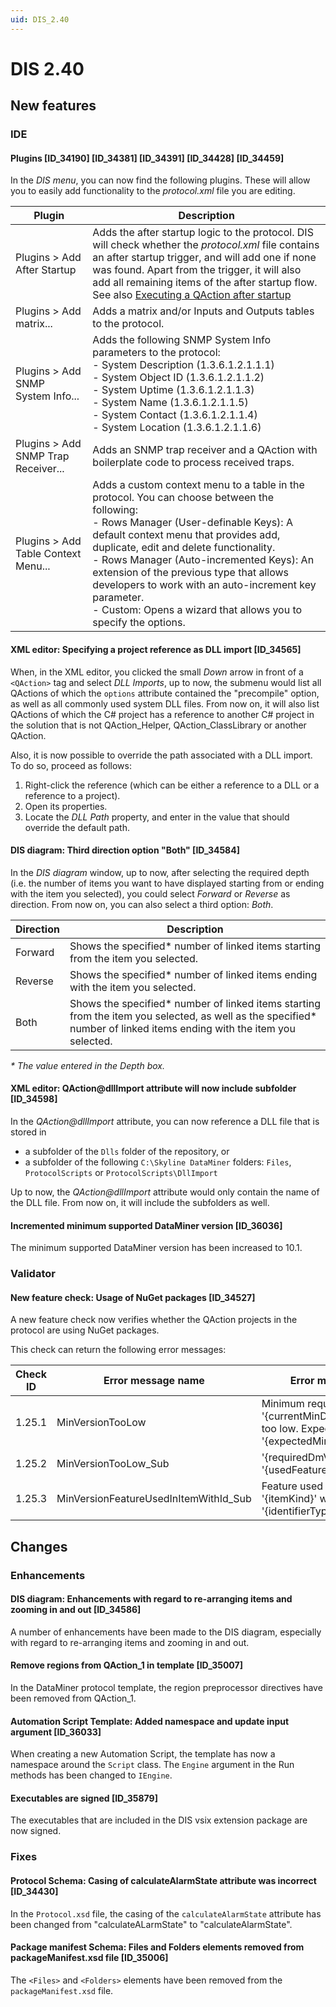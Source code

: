 ```yaml
---
uid: DIS_2.40
---
```


# DIS 2.40

## New features

### IDE

#### Plugins [ID_34190] [ID_34381] [ID_34391] [ID_34428] [ID_34459]

In the *DIS menu*, you can now find the following plugins. These will allow you to easily add functionality to the *protocol.xml* file you are editing.

| Plugin | Description |
|--------|-------------|
| Plugins \> Add After Startup | Adds the after startup logic to the protocol. DIS will check whether the *protocol.xml* file contains an after startup trigger, and will add one if none was found. Apart from the trigger, it will also add all remaining items of the after startup flow.<br>See also [Executing a QAction after startup](xref:LogicExamples#executing-a-qaction-after-startup) |
| Plugins \> Add matrix... | Adds a matrix and/or Inputs and Outputs tables to the protocol. |
| Plugins \> Add SNMP System Info... | Adds the following SNMP System Info parameters to the protocol:<br>- System Description (1.3.6.1.2.1.1.1)<br>- System Object ID (1.3.6.1.2.1.1.2)<br>- System Uptime (1.3.6.1.2.1.1.3)<br>- System Name (1.3.6.1.2.1.1.5)<br>- System Contact (1.3.6.1.2.1.1.4)<br>- System Location (1.3.6.1.2.1.1.6) |
| Plugins \> Add SNMP Trap Receiver... | Adds an SNMP trap receiver and a QAction with boilerplate code to process received traps. |
| Plugins \> Add Table Context Menu... | Adds a custom context menu to a table in the protocol. You can choose between the following:<br>- Rows Manager (User-definable Keys): A default context menu that provides add, duplicate, edit and delete functionality.<br>- Rows Manager (Auto-incremented Keys): An extension of the previous type that allows developers to work with an auto-increment key parameter.<br>- Custom: Opens a wizard that allows you to specify the options. |

#### XML editor: Specifying a project reference as DLL import [ID_34565]

When, in the XML editor, you clicked the small *Down* arrow in front of a `<QAction>` tag and select *DLL Imports*, up to now, the submenu would list all QActions of which the `options` attribute contained the "precompile" option, as well as all commonly used system DLL files. From now on, it will also list QActions of which the C# project has a reference to another C# project in the solution that is not QAction_Helper, QAction_ClassLibrary or another QAction.

Also, it is now possible to override the path associated with a DLL import. To do so, proceed as follows:

1. Right-click the reference (which can be either a reference to a DLL or a reference to a project).
1. Open its properties.
1. Locate the *DLL Path* property, and enter in the value that should override the default path.

#### DIS diagram: Third direction option "Both" [ID_34584]

In the *DIS diagram* window, up to now, after selecting the required depth (i.e. the number of items you want to have displayed starting from or ending with the item you selected), you could select *Forward* or *Reverse* as direction. From now on, you can also select a third option: *Both*.

| Direction | Description |
|-----------|-------------|
| Forward   | Shows the specified\* number of linked items starting from the item you selected. |
| Reverse   | Shows the specified\* number of linked items ending with the item you selected.   |
| Both      | Shows the specified\* number of linked items starting from the item you selected, as well as the specified\* number of linked items ending with the item you selected. |

*\* The value entered in the Depth box.*

#### XML editor: QAction\@dllImport attribute will now include subfolder [ID_34598]

In the *QAction\@dllImport* attribute, you can now reference a DLL file that is stored in

- a subfolder of the `Dlls` folder of the repository, or
- a subfolder of the following `C:\Skyline DataMiner` folders: `Files`, `ProtocolScripts` or `ProtocolScripts\DllImport`

Up to now, the *QAction\@dllImport* attribute would only contain the name of the DLL file. From now on, it will include the subfolders as well.

#### Incremented minimum supported DataMiner version [ID_36036]

The minimum supported DataMiner version has been increased to 10.1.

### Validator

#### New feature check: Usage of NuGet packages [ID_34527]

A new feature check now verifies whether the QAction projects in the protocol are using NuGet packages.

This check can return the following error messages:

| Check ID | Error message name | Error message |
|--|--|--|
| 1.25.1 | MinVersionTooLow | Minimum required version '{currentMinDmVersion}' too low. Expected value '{expectedMinDmVersion}'. |
| 1.25.2 | MinVersionTooLow_Sub | '{requiredDmVersion}' : '{usedFeature}' |
| 1.25.3 | MinVersionFeatureUsedInItemWithId_Sub | Feature used in '{itemKind}' with '{identifierType}' '{itemId}'. |

## Changes

### Enhancements

#### DIS diagram: Enhancements with regard to re-arranging items and zooming in and out [ID_34586]

A number of enhancements have been made to the DIS diagram, especially with regard to re-arranging items and zooming in and out.

#### Remove regions from QAction_1 in template [ID_35007]

In the DataMiner protocol template, the region preprocessor directives have been removed from QAction_1.

#### Automation Script Template: Added namespace and update input argument [ID_36033]

When creating a new Automation Script, the template has now a namespace around the `Script` class. The `Engine` argument in the Run methods has been changed to `IEngine`.

#### Executables are signed [ID_35879]

The executables that are included in the DIS vsix extension package are now signed.

### Fixes

#### Protocol Schema: Casing of calculateAlarmState attribute was incorrect [ID_34430]

In the `Protocol.xsd` file, the casing of the `calculateAlarmState` attribute has been changed from "calculateALarmState" to "calculateAlarmState".

#### Package manifest Schema: Files and Folders elements removed from packageManifest.xsd file [ID_35006]

The `<Files>` and `<Folders>` elements have been removed from the `packageManifest.xsd` file.

